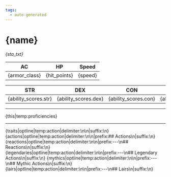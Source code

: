 ```yaml
---
tags:
  - auto-generated
---
```

# {name}
_{sta_txt}_

| AC | HP | Speed |
|:---:|:---:|:---:|
| {armor_class} | {hit_points} | {speed} |

| STR | DEX | CON | INT | WIS | CHA |
|:---:|:---:|:---:|:---:|:---:|:---:|
| {ability_scores.str} | {ability_scores.dex} | {ability_scores.con} | {ability_scores.int} | {ability_scores.wis} | {ability_scores.cha} |

---
{this|temp:proficiencies}

---
{traits|optline|temp:action|delimiter:\n\n|suffix:\n}
{actions|optline|temp:action|delimiter:\n\n|prefix:## Actions\n|suffix:\n}
{reactions|optline|temp:action|delimiter:\n\n|prefix:---\n## Reactions\n|suffix:\n}
{legendaries|optline|temp:action|delimiter:\n\n|prefix:---\n## Legendary Actions\n|suffix:\n}
{mythics|optline|temp:action|delimiter:\n\n|prefix:---\n## Mythic Actions\n|suffix:\n}
{lairs|optline|temp:action|delimiter:\n\n|prefix:---\n## Lairs\n|suffix:\n}

